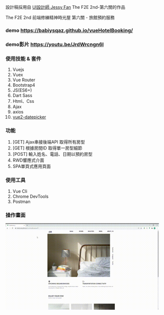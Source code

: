 設計稿採用自 [UI設計師 Jessy Fan](https://challenge.thef2e.com/user/1991) The F2E 2nd-第六關的作品

The F2E 2nd 前端修練精神時光屋 第六關 - 旅館預約服務

### demo https://babiysqaz.github.io/vueHotelBooking/
### demo影片 https://youtu.be/JrdWrcngn6I

### 使用技能 & 套件
1. Vuejs
2. Vuex
3. Vue Router
4. Bootstrap4
5. JS(ES6+)
6. Dart Sass
7. Html、Css
8. Ajax
9. axios
10. [vue2-datepicker](https://github.com/mengxiong10/vue2-datepicker)

### 功能
1. [GET] Ajax串接後端API 取得所有房型
2. [GET] 根據房間ID 取得單一房型細節
3. [POST] 輸入姓名、電話、日期以預約房型
4. RWD響應式介面
5. SPA單頁式應用頁面

### 使用工具
1. Vue Cli
2. Chrome DevTools
3. Postman

### 操作畫面
![image](https://github.com/babiysqaz/vueHotelBooking/blob/master/demo.gif)
